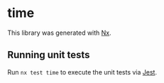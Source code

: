 # time

This library was generated with [Nx](https://nx.dev).

## Running unit tests

Run `nx test time` to execute the unit tests via [Jest](https://jestjs.io).
